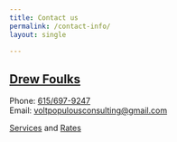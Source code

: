 ```yaml
---
title: Contact us
permalink: /contact-info/
layout: single

---
```


## [Drew Foulks](https://www.linkedin.com/in/andrewfoulks/)
Phone:	<a href="tel:6156979247">615/697-9247</a><br>
Email:	<a href="mailto:voltpopulousconsulting@gmail.com">voltpopulousconsulting@gmail.com</a>

[Services](/services/) and [Rates](/rates/)
